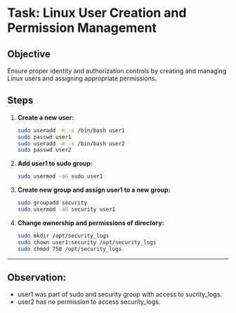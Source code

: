 # Task: Linux User Creation and Permission Management

## Objective

Ensure proper identity and authorization controls by creating and managing Linux users and assigning appropriate permissions.

## Steps

1. **Create a new user:**

   ```bash
   sudo useradd -m -s /bin/bash user1
   sudo passwd user1
   sudo useradd -m -s /bin/bash user2
   sudo passwd user2
   ```

2. **Add user1 to sudo group:**

   ```bash
   sudo usermod -aG sudo user1
   ```

3. **Create new group and assign user1 to a new group:**

   ```bash
   sudo groupadd security
   sudo usermod -aG security user1
   ```

4. **Change ownership and permissions of directory:**

   ```bash
   sudo mkdir /opt/security_logs
   sudo chown user1:security /opt/security_logs
   sudo chmod 750 /opt/security_logs
   ```

---
## Observation:

- user1 was part of sudo and security group with access to sucrity_logs.
- user2 has no permission to access security_logs.